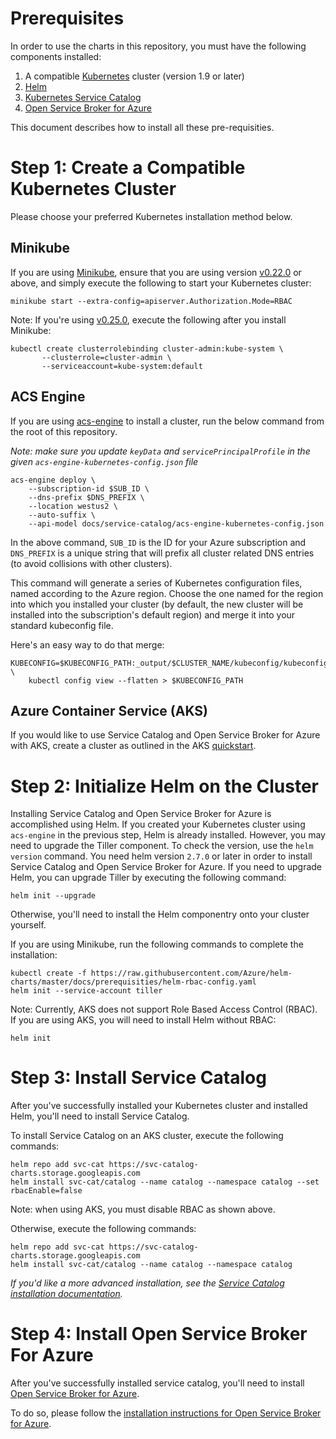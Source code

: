 # Prerequisites

In order to use the charts in this repository, you must have the following components installed:

1. A compatible [Kubernetes](https://github.com/kubernetes/kubernetes) cluster 
(version 1.9 or later)
1. [Helm](https://github.com/kubernetes/helm)
1. [Kubernetes Service Catalog](https://github.com/kubernetes-incubator/service-catalog)
1. [Open Service Broker for Azure](https://github.com/azure/open-service-broker-azure)

This document describes how to install all these pre-requisities.

# Step 1: Create a Compatible Kubernetes Cluster

Please choose your preferred Kubernetes installation method below.

## Minikube

If you are using [Minikube](https://github.com/kubernetes/minikube), ensure that you
are using version [v0.22.0](https://github.com/kubernetes/minikube/releases/tag/v0.25.0) or
above, and simply execute the following to start your Kubernetes cluster:


```console
minikube start --extra-config=apiserver.Authorization.Mode=RBAC
```

Note: If you're using 
[v0.25.0](https://github.com/kubernetes/minikube/releases/tag/v0.25.0),
execute the following after you install Minikube:

```console
kubectl create clusterrolebinding cluster-admin:kube-system \
       --clusterrole=cluster-admin \
       --serviceaccount=kube-system:default
```


## ACS Engine

If you are using [acs-engine](https://github.com/Azure/acs-engine) to install a cluster, run
the below command from the root of this repository.

_Note: make sure you update `keyData` and `servicePrincipalProfile` in the 
given `acs-engine-kubernetes-config.json` file_

```console
acs-engine deploy \
    --subscription-id $SUB_ID \
    --dns-prefix $DNS_PREFIX \
    --location westus2 \
    --auto-suffix \
    --api-model docs/service-catalog/acs-engine-kubernetes-config.json
```

In the above command, `SUB_ID` is the ID for your Azure subscription and `DNS_PREFIX` is 
a unique string that will prefix all cluster related DNS entries (to avoid collisions 
with other clusters).

This command will generate a series of Kubernetes configuration files, named
according to the Azure region. Choose the one named for the region into which
you installed your cluster (by default, the new cluster will be installed
into the subscription's default region) and merge it into your
standard kubeconfig file.

Here's an easy way to do that merge:

```console
KUBECONFIG=$KUBECONFIG_PATH:_output/$CLUSTER_NAME/kubeconfig/kubeconfig.$REGION.json \
    kubectl config view --flatten > $KUBECONFIG_PATH
```

## Azure Container Service (AKS)

If you would like to use Service Catalog and Open Service Broker for Azure with
AKS, create a cluster as outlined in the AKS [quickstart](https://docs.microsoft.com/en-us/azure/aks/kubernetes-walkthrough).

# Step 2: Initialize Helm on the Cluster

Installing Service Catalog and Open Service Broker for Azure is accomplished 
using Helm. If you created your Kubernetes cluster using `acs-engine` in the previous step,
Helm is already installed. However, you may need to upgrade the Tiller 
component. To check the version, use the `helm version` command. You need 
helm version `2.7.0` or later in order to install Service Catalog and Open
Service Broker for Azure. If you need to upgrade Helm, you can upgrade Tiller
by executing the following command:

```console
helm init --upgrade
```

Otherwise, you'll need to install the Helm componentry onto your cluster
yourself. 

If you are using Minikube, run the following commands to complete the installation:

```console
kubectl create -f https://raw.githubusercontent.com/Azure/helm-charts/master/docs/prerequisities/helm-rbac-config.yaml
helm init --service-account tiller
```

Note: Currently, AKS does not support Role Based Access Control (RBAC).
If you are using AKS, you will need to install Helm without RBAC:

```console
helm init
```


# Step 3: Install Service Catalog

After you've successfully installed your Kubernetes cluster and installed Helm, 
you'll need to install Service Catalog.

To install Service Catalog on an AKS cluster, execute the following commands:

```console
helm repo add svc-cat https://svc-catalog-charts.storage.googleapis.com
helm install svc-cat/catalog --name catalog --namespace catalog --set rbacEnable=false
```
Note: when using AKS, you must disable RBAC as shown above.

Otherwise, execute the following commands:

```console
helm repo add svc-cat https://svc-catalog-charts.storage.googleapis.com
helm install svc-cat/catalog --name catalog --namespace catalog
```

_If you'd like a more advanced installation, see the 
[Service Catalog installation documentation](https://github.com/kubernetes-incubator/service-catalog/blob/master/docs/install.md)._

# Step 4: Install Open Service Broker For Azure

After you've successfully installed service catalog, you'll need to install
[Open Service Broker for Azure](https://github.com/azure/open-service-broker-azure).

To do so, please follow the 
[installation instructions for Open Service Broker for Azure](https://github.com/Azure/helm-charts/tree/master/open-service-broker-azure).
